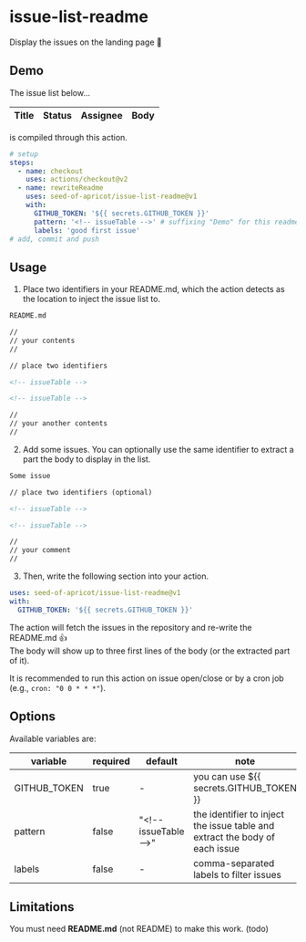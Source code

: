 # issue-list-readme

Display the issues on the landing page :eyes:

## Demo

The issue list below...

<!-- issueTableDemo -->

| Title | Status | Assignee | Body |
| :---- | :----: | :------: | :--- |


<!-- issueTableDemo -->

is compiled through this action.

```yml
# setup
steps:
  - name: checkout
    uses: actions/checkout@v2
  - name: rewriteReadme
    uses: seed-of-apricot/issue-list-readme@v1
    with:
      GITHUB_TOKEN: '${{ secrets.GITHUB_TOKEN }}'
      pattern: '<!-- issueTable -->' # suffixing "Demo" for this readme
      labels: 'good first issue'
# add, commit and push
```

## Usage

1. Place two identifiers in your README.md, which the action detects as the location to inject the issue list to.

```md
README.md

//
// your contents
//

// place two identifiers

<!-- issueTable -->

<!-- issueTable -->

//
// your another contents
//
```

2. Add some issues. You can optionally use the same identifier to extract a part the body to display in the list.

```md
Some issue

// place two identifiers (optional)

<!-- issueTable -->

<!-- issueTable -->

//
// your comment
//
```

3. Then, write the following section into your action.

```yml
uses: seed-of-apricot/issue-list-readme@v1
with:
  GITHUB_TOKEN: '${{ secrets.GITHUB_TOKEN }}'
```

The action will fetch the issues in the repository and re-write the README.md :thumbsup:  
The body will show up to three first lines of the body (or the extracted part of it).

It is recommended to run this action on issue open/close or by a cron job (e.g., `cron: "0 0 * * *"`).

## Options

Available variables are:

| variable     | required | default                 | note                                                                               |
| ------------ | -------- | ----------------------- | ---------------------------------------------------------------------------------- |
| GITHUB_TOKEN | true     | -                       | you can use \${{ secrets.GITHUB_TOKEN }}                                           |
| pattern      | false    | "\<!-- issueTable --\>" | the identifier to inject the issue table and <br /> extract the body of each issue |
| labels       | false    | -                       | comma-separated labels to filter issues                                            |

## Limitations

You must need **README.md** (not README) to make this work. (todo)
